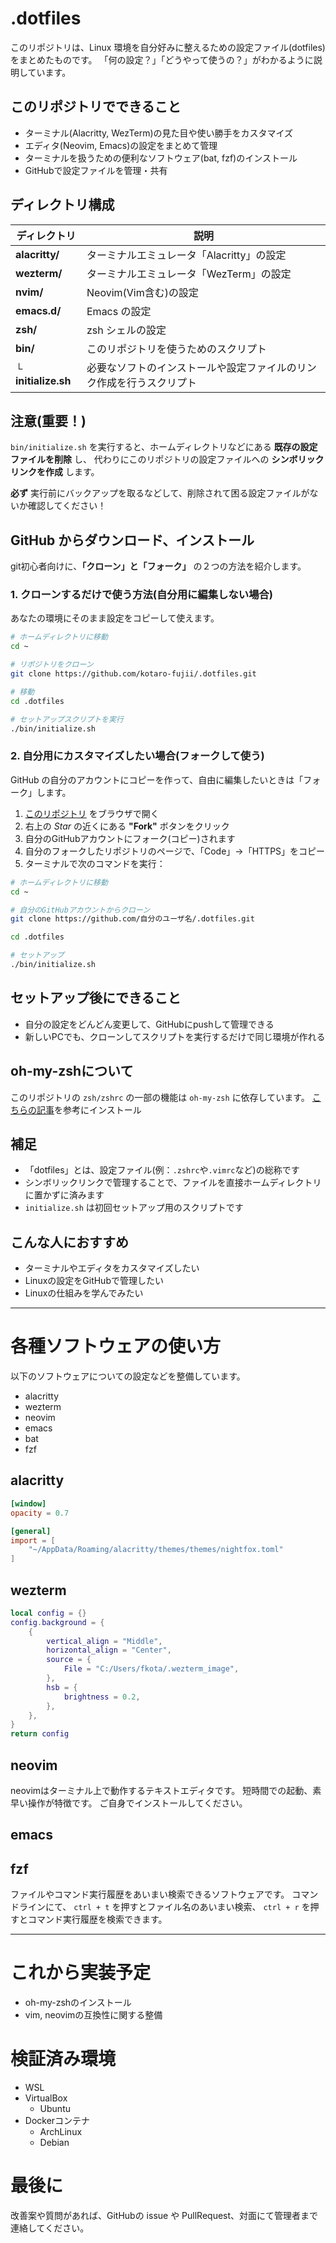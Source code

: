 # .dotfiles
このリポジトリは、Linux 環境を自分好みに整えるための設定ファイル(dotfiles)をまとめたものです。
「何の設定？」「どうやって使うの？」がわかるように説明しています。

## このリポジトリでできること
- ターミナル(Alacritty, WezTerm)の見た目や使い勝手をカスタマイズ
- エディタ(Neovim, Emacs)の設定をまとめて管理
- ターミナルを扱うための便利なソフトウェア(bat, fzf)のインストール
- GitHubで設定ファイルを管理・共有
<!-- - シェル(zsh)の設定を統一 -->

## ディレクトリ構成

| ディレクトリ        | 説明                                                                 |
| ------------------- | -------------------------------------------------------------------- |
| **alacritty/**      | ターミナルエミュレータ「Alacritty」の設定                            |
| **wezterm/**        | ターミナルエミュレータ「WezTerm」の設定                              |
| **nvim/**           | Neovim(Vim含む)の設定                                                |
| **emacs.d/**        | Emacs の設定                                                         |
| **zsh/**            | zsh シェルの設定                                                     |
| **bin/**            | このリポジトリを使うためのスクリプト                                 |
| └ **initialize.sh** | 必要なソフトのインストールや設定ファイルのリンク作成を行うスクリプト |

## 注意(重要！)
`bin/initialize.sh` を実行すると、ホームディレクトリなどにある **既存の設定ファイルを削除** し、
代わりにこのリポジトリの設定ファイルへの **シンボリックリンクを作成** します。

**必ず** 実行前にバックアップを取るなどして、削除されて困る設定ファイルがないか確認してください！

## GitHub からダウンロード、インストール
git初心者向けに、**「クローン」と「フォーク」** の２つの方法を紹介します。

### 1. クローンするだけで使う方法(自分用に編集しない場合)
あなたの環境にそのまま設定をコピーして使えます。

```bash
# ホームディレクトリに移動
cd ~

# リポジトリをクローン
git clone https://github.com/kotaro-fujii/.dotfiles.git

# 移動
cd .dotfiles

# セットアップスクリプトを実行
./bin/initialize.sh
```

### 2. 自分用にカスタマイズしたい場合(フォークして使う)
GitHub の自分のアカウントにコピーを作って、自由に編集したいときは「フォーク」します。

1. [このリポジトリ](https://github.com/kotaro-fujii/.dotfiles) をブラウザで開く
2. 右上の *Star* の近くにある **"Fork"** ボタンをクリック
3. 自分のGitHubアカウントにフォーク(コピー)されます
4. 自分のフォークしたリポジトリのページで、「Code」→「HTTPS」をコピー
5. ターミナルで次のコマンドを実行：

```bash
# ホームディレクトリに移動
cd ~

# 自分のGitHubアカウントからクローン
git clone https://github.com/自分のユーザ名/.dotfiles.git

cd .dotfiles

# セットアップ
./bin/initialize.sh
```

## セットアップ後にできること
- 自分の設定をどんどん変更して、GitHubにpushして管理できる
- 新しいPCでも、クローンしてスクリプトを実行するだけで同じ環境が作れる

## oh-my-zshについて
このリポジトリの `zsh/zshrc` の一部の機能は `oh-my-zsh` に依存しています。
[こちらの記事](https://qiita.com/Oukaria/items/6cd0706beece722cd3db)を参考にインストール

## 補足
- 「dotfiles」とは、設定ファイル(例：`.zshrc`や`.vimrc`など)の総称です
- シンボリックリンクで管理することで、ファイルを直接ホームディレクトリに置かずに済みます
- `initialize.sh` は初回セットアップ用のスクリプトです

## こんな人におすすめ
- ターミナルやエディタをカスタマイズしたい
- Linuxの設定をGitHubで管理したい
- Linuxの仕組みを学んでみたい

---

# 各種ソフトウェアの使い方
以下のソフトウェアについての設定などを整備しています。
- alacritty
- wezterm
- neovim
- emacs
- bat
- fzf

## alacritty
```local.toml
[window]
opacity = 0.7

[general]
import = [
    "~/AppData/Roaming/alacritty/themes/themes/nightfox.toml"
]
```

## wezterm
```.wezterm_local.lua
local config = {}
config.background = {
    {
        vertical_align = "Middle",
        horizontal_align = "Center",
        source = {
            File = "C:/Users/fkota/.wezterm_image",
        },
        hsb = {
            brightness = 0.2,
        },
    },
}
return config
```

## neovim
neovimはターミナル上で動作するテキストエディタです。
短時間での起動、素早い操作が特徴です。
ご自身でインストールしてください。

## emacs

## fzf
ファイルやコマンド実行履歴をあいまい検索できるソフトウェアです。
コマンドラインにて、 `ctrl + t` を押すとファイル名のあいまい検索、
`ctrl + r` を押すとコマンド実行履歴を検索できます。

---

# これから実装予定
- oh-my-zshのインストール
- vim, neovimの互換性に関する整備

# 検証済み環境
- WSL
- VirtualBox
  - Ubuntu
- Dockerコンテナ
  - ArchLinux
  - Debian

# 最後に
改善案や質問があれば、GitHubの issue や PullRequest、対面にて管理者まで連絡してください。
